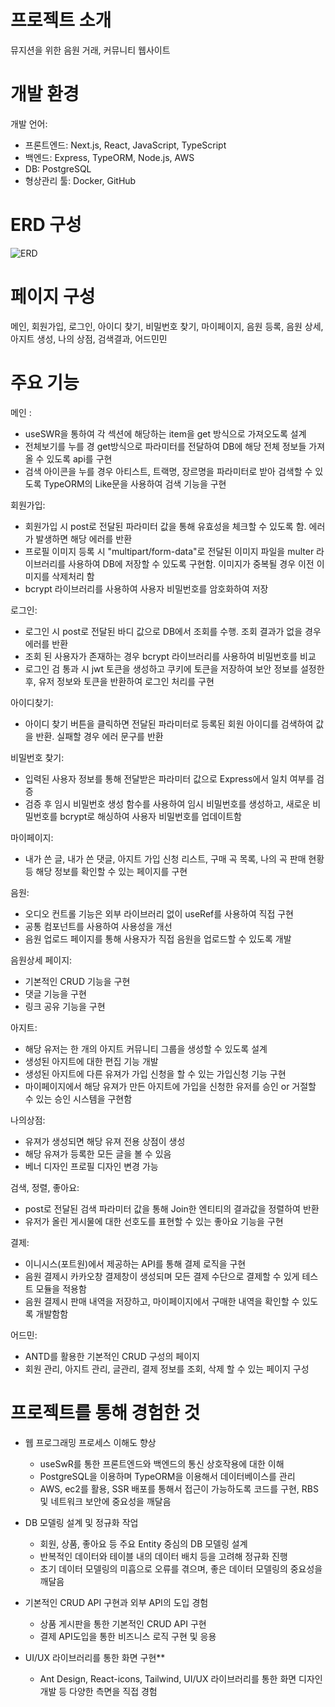 # 프로젝트 소개

뮤지션을 위한 음원 거래, 커뮤니티 웹사이트


# 개발 환경

개발 언어:

  - 프론트엔드: Next.js, React, JavaScript, TypeScript
  - 백엔드: Express, TypeORM, Node.js, AWS
  - DB: PostgreSQL
  - 형상관리 툴: Docker, GitHub


# ERD 구성

![ERD](https://github.com/kofhoom/everyspace/assets/64389254/75afa782-4017-4d2e-a9d5-4cf47fdd5ba5)


# 페이지 구성

메인, 회원가입, 로그인, 아이디 찾기, 비밀번호 찾기, 마이페이지, 음원 등록, 음원 상세, 아지트 생성, 나의 상점, 검색결과, 어드민민


# 주요 기능

메인 : 
  - useSWR을 통하여 각 섹션에 해당하는 item을 get 방식으로 가져오도록 설계
  - 전체보기를 누를 경 get방식으로 파라미터를 전달하여 DB에 해당 전체 정보들 가져올 수 있도록 api를 구현
  - 검색 아이콘을 누를 경우 아티스트, 트랙명, 장르명을 파라미터로 받아 검색할 수 있도록 TypeORM의 Like문을 사용하여 검색 기능을 구현

회원가입:
  - 회원가입 시 post로 전달된 파라미터 값을 통해 유효성을 체크할 수 있도록 함. 에러가 발생하면 해당 에러를 반환
  - 프로필 이미지 등록 시 "multipart/form-data"로 전달된 이미지 파일을 multer 라이브러리를 사용하여 DB에 저장할 수 있도록 구현함. 이미지가 중복될 경우 이전 이미지를 삭제처리 함
  - bcrypt 라이브러리를 사용하여 사용자 비밀번호를 암호화하여 저장
    
로그인:
  - 로그인 시 post로 전달된 바디 값으로 DB에서 조회를 수행. 조회 결과가 없을 경우 에러를 반환
  - 조회 된 사용자가 존재하는 경우 bcrypt 라이브러리를 사용하여 비밀번호를 비교
  - 로그인 검 통과 시 jwt 토큰을 생성하고 쿠키에 토큰을 저장하여 보안 정보를 설정한 후, 유저 정보와 토큰을 반환하여 로그인 처리를 구현

아이디찾기:
  - 아이디 찾기 버튼을 클릭하면 전달된 파라미터로 등록된 회원 아이디를 검색하여 값을 반환. 실패할 경우 에러 문구를 반환

비밀번호 찾기:
  - 입력된 사용자 정보를 통해 전달받은 파라미터 값으로 Express에서 일치 여부를 검증
  - 검증 후 임시 비밀번호 생성 함수를 사용하여 임시 비밀번호를 생성하고, 새로운 비밀번호를 bcrypt로 해싱하여 사용자 비밀번호를 업데이트함
    
마이페이지:
  - 내가 쓴 글, 내가 쓴 댓글, 아지트 가입 신청 리스트, 구매 곡 목록, 나의 곡 판매 현황 등 해당 정보를 확인할 수 있는 페이지를 구현

음원:
  - 오디오 컨트롤 기능은 외부 라이브러리 없이 useRef를 사용하여 직접 구현
  - 공통 컴포넌트를 사용하여 사용성을 개선
  - 음원 업로드 페이지를 통해 사용자가 직접 음원을 업로드할 수 있도록 개발

음원상세 페이지:
  - 기본적인 CRUD 기능을 구현
  - 댓글 기능을 구현
  - 링크 공유 기능을 구현

아지트:
  - 해당 유저는 한 개의 아지트 커뮤니티 그룹을 생성할 수 있도록 설계
  - 생성된 아지트에 대한 편집 기능 개발
  - 생성된 아지트에 다른 유져가 가입 신청을 할 수 있는 가입신청 기능 구현
  - 마이페이지에서 해당 유져가 만든 아지트에 가입을 신청한 유저를 승인 or 거절할 수 있는 승인 시스템을 구현함
    
나의상점:
  - 유져가 생성되면 해당 유져 전용 상점이 생성
  - 해당 유져가 등록한 모든 글을 볼 수 있음
  - 베너 디자인 프로필 디자인 변경 가능

검색, 정렬, 좋아요:
  - post로 전달된 검색 파라미터 값을 통해 Join한 엔티티의 결과값을 정렬하여 반환
  - 유저가 올린 게시물에 대한 선호도를 표현할 수 있는 좋아요 기능을 구현

결제:
  - 이니시스(포트원)에서 제공하는 API를 통해 결제 로직을 구현
  - 음원 결제시 카카오창 결제창이 생성되며 모든 결제 수단으로 결제할 수 있게 테스트 모듈을 적용함
  - 음원 결제시 판매 내역을 저장하고, 마이페이지에서 구매한 내역을 확인할 수 있도록 개발함함

어드민:
  - ANTD를 활용한 기본적인 CRUD 구성의 페이지
  - 회원 관리, 아지트 관리, 글관리, 결제 정보를 조회, 삭제 할 수 있는 페이지 구성


# 프로젝트를 통해 경험한 것

- 웹 프로그래밍 프로세스 이해도 향상
    - useSwR를 통한 프론트엔드와 백엔드의 통신 상호작용에 대한 이해
    - PostgreSQL을 이용하며 TypeORM을 이용해서 데이터베이스를 관리
    - AWS, ec2를 활용, SSR 배포를 통해서 접근이 가능하도록 코드를 구현, RBS 및 네트워크 보안에 중요성을 깨달음
    
- DB 모델링 설계 및 정규화 작업
    - 회원, 상품, 좋아요 등 주요 Entity 중심의 DB 모델링 설계
    - 반복적인 데이터와 테이블 내의 데이터 배치 등을 고려해 정규화 진행
    - 초기 데이터 모델링의 미흡으로 오류를 겪으며, 좋은 데이터 모델링의 중요성을 깨달음
    
- 기본적인 CRUD API 구현과 외부 API의 도입 경험
    - 상품 게시판을 통한 기본적인 CRUD API 구현
    - 결제 API도입을 통한 비즈니스 로직 구현 및 응용

- UI/UX 라이브러리를 통한 화면 구현**
    - Ant Design, React-icons, Tailwind, UI/UX 라이브러리를 통한 화면 디자인 개발 등 다양한 측면을 직접 경험
